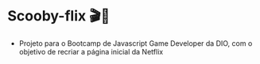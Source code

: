 # Scooby-flix 🎬🐶
- Projeto para o Bootcamp de Javascript Game Developer da DIO, com o objetivo de recriar a página inicial da Netflix
